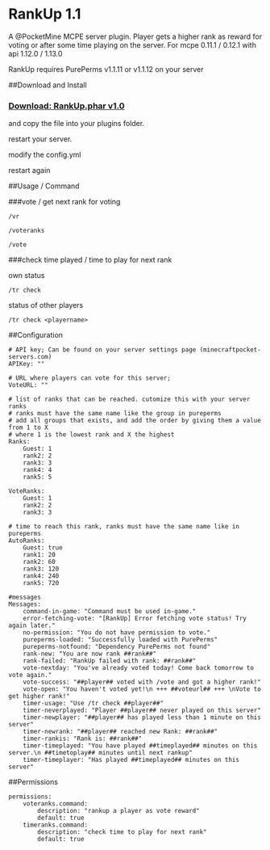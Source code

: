 # RankUp 1.1

A @PocketMine MCPE server plugin. Player gets a higher rank as reward for voting or
after some time playing on the server.
For mcpe 0.11.1 / 0.12.1 with api 1.12.0 / 1.13.0

RankUp requires PurePerms v1.1.11 or v1.1.12 on your server

##Download and Install

### [Download: RankUp.phar v1.0](https://s3-eu-west-1.amazonaws.com/devron/RankUp.phar)


and copy the file into your plugins folder.

restart your server.

modify the config.yml

restart again

##Usage / Command

###vote / get next rank for voting

```
/vr
```
```
/voteranks
```
```
/vote
```

###check time played / time to play for next rank

own status

```
/tr check
```

status of other players

```
/tr check <playername>
```

##Configuration

```
# API key; Can be found on your server settings page (minecraftpocket-servers.com)
APIKey: ""

# URL where players can vote for this server;
VoteURL: ""

# list of ranks that can be reached. cutomize this with your server ranks
# ranks must have the same name like the group in pureperms
# add all groups that exists, and add the order by giving them a value from 1 to X
# where 1 is the lowest rank and X the highest
Ranks:
    Guest: 1
    rank2: 2
    rank3: 3
    rank4: 4
    rank5: 5

VoteRanks:
    Guest: 1
    rank2: 2
    rank3: 3

# time to reach this rank, ranks must have the same name like in pureperms
AutoRanks:
    Guest: true
    rank1: 20
    rank2: 60
    rank3: 120
    rank4: 240
    rank5: 720

#messages
Messages:
    command-in-game: "Command must be used in-game."
    error-fetching-vote: "[RankUp] Error fetching vote status! Try again later."
    no-permission: "You do not have permission to vote."
    pureperms-loaded: "Successfully loaded with PurePerms"
    pureperms-notfound: "Dependency PurePerms not found"
    rank-new: "You are now rank ##rank##"
    rank-failed: "RankUp failed with rank: ##rank##"
    vote-nextday: "You've already voted today! Come back tomorrow to vote again."
    vote-success: "##player## voted with /vote and got a higher rank!"
    vote-open: "You haven't voted yet!\n +++ ##voteurl## +++ \nVote to get higher rank!"
    timer-usage: "Use /tr check ##player##"
    timer-neverplayed: "Player ##player## never played on this server"
    timer-newplayer: "##player## has played less than 1 minute on this server"
    timer-newrank: "##player## reached new Rank: ##rank##"
    timer-rankis: "Rank is: ##rank##"
    timer-timeplayed: "You have played ##timeplayed## minutes on this server.\n ##timetoplay## minutes until next rankup"
    timer-timeplayer: "Has played ##timeplayed## minutes on this server"
```

##Permissions

```
permissions:
    voteranks.command:
        description: "rankup a player as vote reward"
        default: true
    timeranks.command:
        description: "check time to play for next rank"
        default: true
```